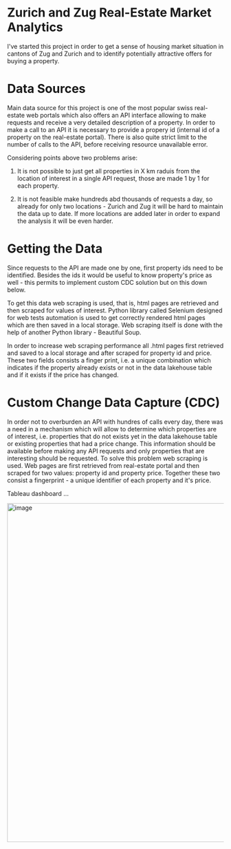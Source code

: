 # Zurich and Zug Real-Estate Market Analytics

I've started this project in order to get a sense of housing market situation in cantons of Zug and Zurich and 
to identify potentially attractive offers for buying a property. 

# Data Sources

Main data source for this project is one of the most popular swiss real-estate web portals which also offers an API interface allowing to make requests and receive a very detailed description of a property. In order to make a call to an API it is necessary to provide a propery id (internal id of a property on the real-estate portal). There is also quite strict limit to the number of calls to the API, before receiving resource unavailable error. 

Considering points above two problems arise:

1) It is not possible to just get all properties in X km raduis from the location of interest in a single API request, those are made 1 by 1 for each property.
  
2) It is not feasible make hundreds abd thousands of requests a day, so already for only two locations - Zurich and Zug it will be hard to maintain the data up to date. If more locations are added later in order to expand the analysis it will be even harder.


# Getting the Data
Since requests to the API are made one by one, first property ids need to be identified. Besides the ids it would be useful to know property's price as well - this permits to implement custom CDC solution but on this down below.

To get this data web scraping is used, that is, html pages are retrieved and then scraped for values of interest.
Python library called Selenium designed for web tests automation is used to get correctly rendered html pages which are then saved in a local storage. Web scraping itself is done with the help of another Python library - Beautiful Soup.

In order to increase web scraping performance all .html pages first retrieved and saved to a local storage
and after scraped for property id and price. These two fields consists a finger print, i.e. a unique combination which
indicates if the property already exists or not in the data lakehouse table and if it exists if the price has changed.


# Custom Change Data Capture (CDC)
In order not to overburden an API with hundres of calls every day, there was a need in a mechanism which will allow to determine
which properties are of interest, i.e. properties that do not exists yet in the data lakehouse table or existing properties that had a price change. 
This information should be available before making any API requests and only properties that are interesting should be requested. To solve this problem web scraping is used. Web pages are first retrieved from real-estate portal and then scraped for two values: property id and property price. Together these two consist a fingerprint - a unique identifier of each property and it's price.






Tableau dashboard ...

<img width="788" alt="image" src="https://github.com/StephanKnox/real-estate-project/assets/123996543/6e78f78f-09ff-477a-8852-8bdc1e247536">





